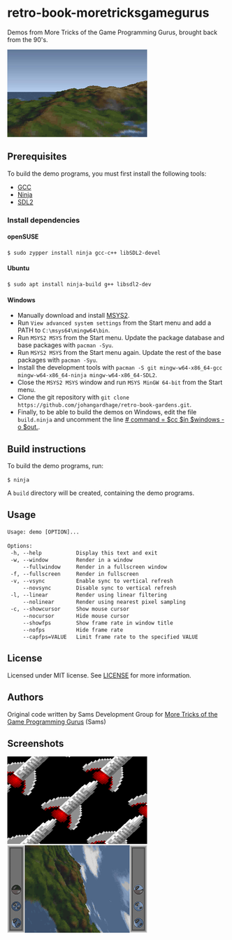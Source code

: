 # retro-book-moretricksgamegurus

Demos from More Tricks of the Game Programming Gurus, brought back from the 90's.

![Screenshot](/screenshots/height1.png "height1")

## Prerequisites

To build the demo programs, you must first install the following tools:

- [GCC](https://gcc.gnu.org/)
- [Ninja](https://ninja-build.org/)
- [SDL2](https://www.libsdl.org/)

### Install dependencies

#### openSUSE

`$ sudo zypper install ninja gcc-c++ libSDL2-devel`

#### Ubuntu

`$ sudo apt install ninja-build g++ libsdl2-dev`

#### Windows

* Manually download and install [MSYS2](https://www.msys2.org/).
* Run `View advanced system settings` from the Start menu and add a PATH to `C:\msys64\mingw64\bin`.
* Run `MSYS2 MSYS` from the Start menu. Update the package database and base packages with `pacman -Syu`.
* Run `MSYS2 MSYS` from the Start menu again. Update the rest of the base packages with `pacman -Syu`.
* Install the development tools with `pacman -S git mingw-w64-x86_64-gcc mingw-w64-x86_64-ninja mingw-w64-x86_64-SDL2`.
* Close the `MSYS2 MSYS` window and run `MSYS MinGW 64-bit` from the Start menu.
* Clone the git repository with `git clone https://github.com/johangardhage/retro-book-gardens.git`.
* Finally, to be able to build the demos on Windows, edit the file `build.ninja` and uncomment the line [#  command = $cc $in $windows -o $out.](build.ninja#L10).

## Build instructions

To build the demo programs, run:

`$ ninja`

A `build` directory will be created, containing the demo programs.

## Usage

```
Usage: demo [OPTION]...

Options:
 -h, --help           Display this text and exit
 -w, --window         Render in a window
     --fullwindow     Render in a fullscreen window
 -f, --fullscreen     Render in fullscreen
 -v, --vsync          Enable sync to vertical refresh
     --novsync        Disable sync to vertical refresh
 -l, --linear         Render using linear filtering
     --nolinear       Render using nearest pixel sampling
 -c, --showcursor     Show mouse cursor
     --nocursor       Hide mouse cursor
     --showfps        Show frame rate in window title
     --nofps          Hide frame rate
     --capfps=VALUE   Limit frame rate to the specified VALUE
```

## License

Licensed under MIT license. See [LICENSE](LICENSE) for more information.

## Authors

Original code written by Sams Development Group for [More Tricks of the Game Programming Gurus](https://www.amazon.se/-/en/Sams-Development-Group/dp/0672306972) (Sams)

## Screenshots

![Screenshot](/screenshots/rotate.png "rotate")
![Screenshot](/screenshots/height2.png "height2")
